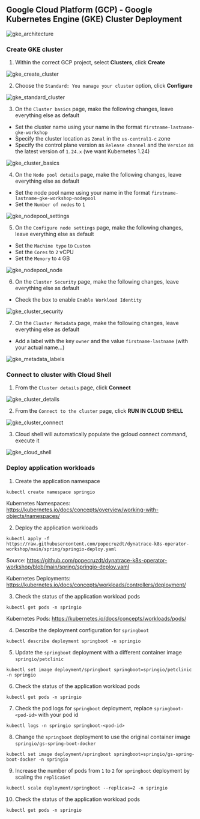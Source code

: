 ## Google Cloud Platform (GCP) - Google Kubernetes Engine (GKE) Cluster Deployment

![gke_architecture](https://cloud.google.com/static/kubernetes-engine/images/cluster-architecture.svg)

### Create GKE cluster
1. Within the correct GCP project, select **Clusters**, click **Create**

![gke_create_cluster](/guides/img/gkeCluster/gke_create_cluster.png)

2. Choose the `Standard: You manage your cluster` option, click **Configure**

![gke_standard_cluster](/guides/img/gkeCluster/gke_standard_cluster.png)

3. On the `Cluster basics` page, make the following changes, leave everything else as default
  * Set the cluster name using your name in the format `firstname-lastname-gke-workshop`
  * Specify the cluster location as `Zonal` in the `us-central1-c` zone
  * Specify the control plane version as `Release channel` and the `Version` as the latest version of `1.24.x` (we want Kubernetes 1.24)

![gke_cluster_basics](/guides/img/gkeCluster/gke_cluster_basics.png)

4. On the `Node pool details` page, make the following changes, leave everything else as default
  * Set the node pool name using your name in the format `firstname-lastname-gke-workshop-nodepool`
  * Set the `Number of nodes` to `1`

![gke_nodepool_settings](/guides/img/gkeCluster/gke_nodepool_settings.png)

5. On the `Configure node settings` page, make the following changes, leave everything else as default
  * Set the `Machine type` to `Custom`
  * Set the `Cores` to `2` vCPU
  * Set the `Memory` to `4` GB

![gke_nodepool_node](/guides/img/gkeCluster/gke_nodepool_node.png)

6. On the `Cluster Security` page, make the following changes, leave everything else as default
  * Check the box to enable `Enable Workload Identity`

![gke_cluster_security](/guides/img/gkeCluster/gke_cluster_security.png)

7. On the `Cluster Metadata` page, make the following changes, leave everything else as default
  * Add a label with the key `owner` and the value `firstname-lastname` (with your actual name...)

![gke_metadata_labels](/guides/img/gkeCluster/gke_metadata_labels.png)

### Connect to cluster with Cloud Shell
1. From the `Cluster details` page, click **Connect**

![gke_cluster_details](/guides/img/gkeCluster/gke_cluster_details.png)

2. From the `Connect to the cluster` page, click **RUN IN CLOUD SHELL**

![gke_cluster_connect](/guides/img/gkeCluster/gke_cluster_connect.png)

3. Cloud shell will automatically populate the gcloud connect command, execute it

![gke_cloud_shell](/guides/img/gkeCluster/gke_cloud_shell.png)

### Deploy application workloads
1. Create the application namespace
```
kubectl create namespace springio
```
Kubernetes Namespaces: https://kubernetes.io/docs/concepts/overview/working-with-objects/namespaces/

2. Deploy the application workloads
```
kubectl apply -f https://raw.githubusercontent.com/popecruzdt/dynatrace-k8s-operator-workshop/main/spring/springio-deploy.yaml
```
Source: https://github.com/popecruzdt/dynatrace-k8s-operator-workshop/blob/main/spring/springio-deploy.yaml

Kubernetes Deployments: https://kubernetes.io/docs/concepts/workloads/controllers/deployment/

3. Check the status of the application workload pods
```
kubectl get pods -n springio
```
Kubernetes Pods: https://kubernetes.io/docs/concepts/workloads/pods/

4. Describe the deployment configuration for `springboot`
```
kubectl describe deployment springboot -n springio
```
5. Update the `springboot` deployment with a different container image `springio/petclinic`
```
kubectl set image deployment/springboot springboot=springio/petclinic -n springio
```
6. Check the status of the application workload pods
```
kubectl get pods -n springio
```
7. Check the pod logs for `springboot` deployment, replace `springboot-<pod-id>` with your pod id
```
kubectl logs -n springio springboot-<pod-id>
```
8. Change the `springboot` deployment to use the original container image `springio/gs-spring-boot-docker`
```
kubectl set image deployment/springboot springboot=springio/gs-spring-boot-docker -n springio
```
9. Increase the number of pods from `1` to `2` for `springboot` deployment by scaling the `replicaSet`
```
kubectl scale deployment/springboot --replicas=2 -n springio
```
10. Check the status of the application workload pods
```
kubectl get pods -n springio
```
